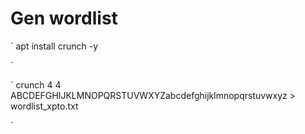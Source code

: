# Gen wordlist

´
apt install crunch -y

´

´
crunch 4 4 ABCDEFGHIJKLMNOPQRSTUVWXYZabcdefghijklmnopqrstuvwxyz > wordlist_xpto.txt

´

